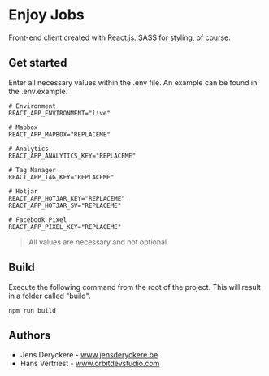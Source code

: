 # Enjoy Jobs
Front-end client created with React.js. SASS for styling, of course.

## Get started
Enter all necessary values within the .env file. An example can be found in the .env.example. 

    # Environment
    REACT_APP_ENVIRONMENT="live"
    
    # Mapbox
    REACT_APP_MAPBOX="REPLACEME"
    
    # Analytics
    REACT_APP_ANALYTICS_KEY="REPLACEME"

	# Tag Manager
	REACT_APP_TAG_KEY="REPLACEME"
	
	# Hotjar
	REACT_APP_HOTJAR_KEY="REPLACEME"
	REACT_APP_HOTJAR_SV="REPLACEME"
	
	# Facebook Pixel
	REACT_APP_PIXEL_KEY="REPLACEME"

> All values are necessary and not optional

## Build

Execute the following command from the root of the project.  This will result in a folder called "build".

    npm run build
    
 ## Authors

 - Jens Deryckere - www.jensderyckere.be 
 -  Hans Vertriest - www.orbitdevstudio.com
